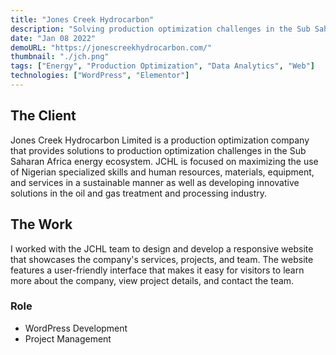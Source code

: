 ```yaml
---
title: "Jones Creek Hydrocarbon"
description: "Solving production optimization challenges in the Sub Saharan Africa energy ecosystem."
date: "Jan 08 2022"
demoURL: "https://jonescreekhydrocarbon.com/"
thumbnail: "./jch.png"
tags: ["Energy", "Production Optimization", "Data Analytics", "Web"]
technologies: ["WordPress", "Elementor"]
---
```


## The Client

Jones Creek Hydrocarbon Limited is a production optimization company that provides solutions to production optimization challenges in the Sub Saharan Africa energy ecosystem. JCHL is focused on maximizing the use of Nigerian specialized skills and human resources, materials, equipment, and services in a sustainable manner as well as developing innovative solutions in the oil and gas treatment and processing industry.

## The Work

I worked with the JCHL team to design and develop a responsive website that showcases the company's services, projects, and team. The website features a user-friendly interface that makes it easy for visitors to learn more about the company, view project details, and contact the team.

### Role

- WordPress Development
- Project Management
